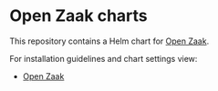 # Open Zaak charts

This repository contains a Helm chart for [Open Zaak](https://github.com/open-zaak/open-zaak).

For installation guidelines and chart settings view:

- [Open Zaak](./open-zaak/README.md)
